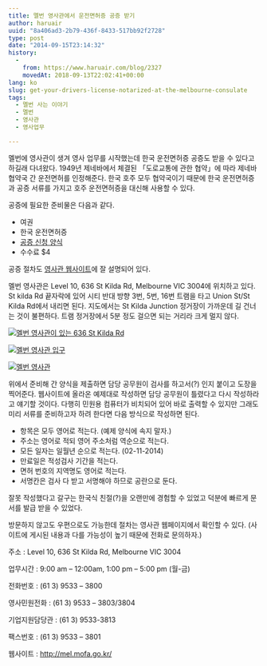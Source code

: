 ```yaml
---
title: 멜번 영사관에서 운전면허증 공증 받기
author: haruair
uuid: "8a406ad3-2b79-436f-8433-517bb92f2728"
type: post
date: "2014-09-15T23:14:32"
history:
  - 
    from: https://www.haruair.com/blog/2327
    movedAt: 2018-09-13T22:02:41+00:00
lang: ko
slug: get-your-drivers-license-notarized-at-the-melbourne-consulate
tags:
  - 멜번 사는 이야기
  - 멜번
  - 영사관
  - 영사업무

---
```

멜번에 영사관이 생겨 영사 업무를 시작했는데 한국 운전면허증 공증도 받을 수 있다고 하길래 다녀왔다. 1949년 제네바에서 체결된 「도로교통에 관한 협약」에 따라 제네바 협약국 간 운전면허를 인정해준다. 한국 호주 모두 협약국이기 때문에 한국 운전면허증과 공증 서류를 가지고 호주 운전면허증을 대신해 사용할 수 있다.

공증에 필요한 준비물은 다음과 같다.

  * 여권
  * 한국 운전면허증
  * <a href="http://mel.mofa.go.kr/korean/as/mel/consul/notary/index.jsp?sp=http://mel.mofa.go.kr/webmodule/htsboard/template/read/korboardread.jsp%3FtypeID=15%26boardid=13986%26seqno=983952%26c=%26t=%26pagenum=1%26tableName=TYPE_LEGATION%26pc=%26dc=%26wc=%26lu=%26vu=%26iu=%26du=" target="_blank">공증 신청 양식</a>
  * 수수료 $4

공증 절차도 <a href="http://mel.mofa.go.kr/korean/as/mel/consul/notary/index.jsp?sp=http://mel.mofa.go.kr/webmodule/htsboard/template/read/korboardread.jsp%3FtypeID=15%26boardid=13986%26seqno=983952%26c=%26t=%26pagenum=1%26tableName=TYPE_LEGATION%26pc=%26dc=%26wc=%26lu=%26vu=%26iu=%26du=" target="_blank">영사관 웹사이트</a>에 잘 설명되어 있다.

멜번 영사관은 Level 10, 636 St Kilda Rd, Melbourne VIC 3004에 위치하고 있다. St kilda Rd 끝자락에 있어 시티 반대 방향 3번, 5번, 16번 트램을 타고 Union St/St Kilda Rd에서 내리면 된다. 지도에서는 St Kilda Junction 정거장이 가까운데 길 건너는 것이 불편하다. 트램 정거장에서 5분 정도 걸으면 되는 거리라 크게 멀지 않다.

<a target="_blank" href="http://www.flickr.com/photos/90112078@N08/15251901922" title="멜번 영사관이 있는 636 St Kilda Rd"><img src="https://farm6.staticflickr.com/5572/15251901922_6c7f2641a7.jpg?w=660&#038;ssl=1" alt="멜번 영사관이 있는 636 St Kilda Rd" class="alignnone " data-recalc-dims="1" /></a>

<a target="_blank" href="http://www.flickr.com/photos/90112078@N08/15251902372" title="멜번 영사관 입구"><img src="https://farm4.staticflickr.com/3869/15251902372_26c01605eb.jpg?w=660&#038;ssl=1" alt="멜번 영사관 입구" class="alignnone " data-recalc-dims="1" /></a>

<a target="_blank" href="http://www.flickr.com/photos/90112078@N08/15065595510" title="멜번 영사관"><img src="https://farm4.staticflickr.com/3842/15065595510_9cfc09dc63.jpg?w=660&#038;ssl=1" alt="멜번 영사관" class="alignnone " data-recalc-dims="1" /></a>

위에서 준비해 간 양식을 제출하면 담당 공무원이 검사를 하고서(?) 인지 붙이고 도장을 찍어준다. 웹사이트에 올라온 예제대로 작성하면 담당 공무원이 틀렸다고 다시 작성하라고 얘기할 것이다. 다행히 민원용 컴퓨터가 비치되어 있어 바로 출력할 수 있지만 그래도 미리 서류를 준비하고자 하려 한다면 다음 방식으로 작성하면 된다.

  * 항목은 모두 영어로 적는다. (예제 양식에 속지 말자.)
  * 주소는 영어로 적되 영어 주소처럼 역순으로 적는다.
  * 모든 일자는 일월년 순으로 적는다. (02-11-2014)
  * 만료일은 적성검사 기간을 적는다.
  * 면허 번호의 지역명도 영어로 적는다.
  * 서명칸은 검사 다 받고 서명해야 하므로 공란으로 둔다.

잘못 작성했다고 갈구는 한국식 친절(?)을 오랜만에 경험할 수 있었고 덕분에 빠르게 문서를 발급 받을 수 있었다.

방문하지 않고도 우편으로도 가능한데 절차는 영사관 웹페이지에서 확인할 수 있다. (사이트에 게시된 내용과 다를 가능성이 높기 때문에 전화로 문의하자.)

주소 : Level 10, 636 St Kilda Rd, Melbourne VIC 3004
  
업무시간 : 9:00 am &#8211; 12:00am, 1:00 pm &#8211; 5:00 pm (월-금)
  
전화번호 : (61 3) 9533 – 3800
  
영사민원전화 : (61 3) 9533 – 3803/3804
  
기업지원담당관 : (61 3) 9533-3813
  
팩스번호 : (61 3) 9533 – 3801
  
웹사이트 : <a href="http://mel.mofa.go.kr/" target="_blank">http://mel.mofa.go.kr/</a>